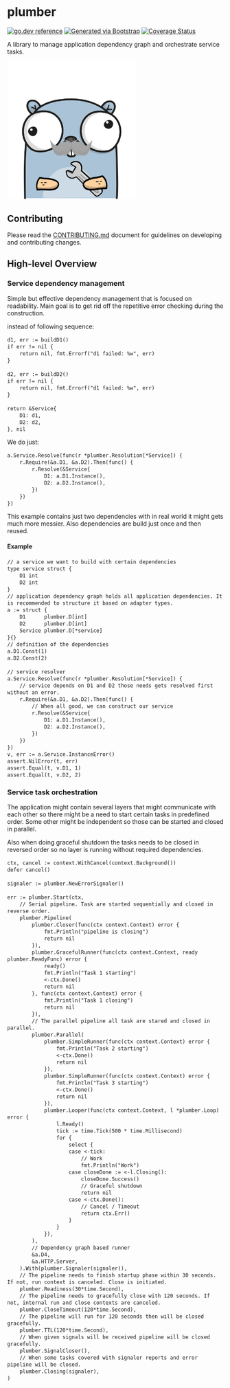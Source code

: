 # plumber
[![go.dev reference](https://img.shields.io/badge/go.dev-reference-007d9c?logo=go&logoColor=white)](https://pkg.go.dev/github.com/getoutreach/plumber)
[![Generated via Bootstrap](https://img.shields.io/badge/Outreach-Bootstrap-%235951ff)](https://github.com/getoutreach/bootstrap)
[![Coverage Status](https://coveralls.io/repos/github/getoutreach/plumber/badge.svg?branch=)](https://coveralls.io/github//getoutreach/plumber?branch=)

A library to manage application dependency graph and orchestrate service tasks.

<img src="plumber.png" width="300"/>

## Contributing

Please read the [CONTRIBUTING.md](CONTRIBUTING.md) document for guidelines on developing and contributing changes.

## High-level Overview

### Service dependency management

Simple but effective dependency management that is focused on readability. Main goal is to get rid off the repetitive error checking during the construction.

instead of following sequence:

```golang
d1, err := buildD1()
if err != nil {
    return nil, fmt.Errorf("d1 failed: %w", err)
}

d2, err := buildD2()
if err != nil {
    return nil, fmt.Errorf("d1 failed: %w", err)
}

return &Service{
	D1: d1,
	D2: d2,
}, nil

```

We do just:

```golang
a.Service.Resolve(func(r *plumber.Resolution[*Service]) {
    r.Require(&a.D1, &a.D2).Then(func() {
        r.Resolve(&Service{
            D1: a.D1.Instance(),
            D2: a.D2.Instance(),
        })
    })
})
```

This example contains just two dependencies with in real world it might gets much more messier. Also dependencies are build just once and then reused.

#### Example
```golang
// a service we want to build with certain dependencies
type service struct {
    D1 int
    D2 int
}
// application dependency graph holds all application dependencies. It is recommended to structure it based on adapter types.
a := struct {
    D1      plumber.D[int]
    D2      plumber.D[int]
    Service plumber.D[*service]
}{}
// definition of the dependencies
a.D1.Const(1)
a.D2.Const(2)

// service resolver
a.Service.Resolve(func(r *plumber.Resolution[*Service]) {
    // service depends on D1 and D2 those needs gets resolved first without an error.
    r.Require(&a.D1, &a.D2).Then(func() {
        // When all good, we can construct our service
        r.Resolve(&Service{
            D1: a.D1.Instance(),
            D2: a.D2.Instance(),
        })
    })
})
v, err := a.Service.InstanceError()
assert.NilError(t, err)
assert.Equal(t, v.D1, 1)
assert.Equal(t, v.D2, 2)
```

### Service task orchestration

The application might contain several layers that might communicate with each other so there might be a need to start certain tasks in predefined order. Some other might be independent so those can be started and closed in parallel.

Also when doing graceful shutdown the tasks needs to be closed in reversed order so no layer is running without required dependencies.

```golang
ctx, cancel := context.WithCancel(context.Background())
defer cancel()

signaler := plumber.NewErrorSignaler()

err := plumber.Start(ctx,
    // Serial pipeline. Task are started sequentially and closed in reverse order.
    plumber.Pipeline(
        plumber.Closer(func(ctx context.Context) error {
            fmt.Println("pipeline is closing")
            return nil
        }),
        plumber.GracefulRunner(func(ctx context.Context, ready plumber.ReadyFunc) error {
            ready()
            fmt.Println("Task 1 starting")
            <-ctx.Done()
            return nil
        }, func(ctx context.Context) error {
            fmt.Println("Task 1 closing")
            return nil
        }),
        // The parallel pipeline all task are stared and closed in parallel.
        plumber.Parallel(
            plumber.SimpleRunner(func(ctx context.Context) error {
                fmt.Println("Task 2 starting")
                <-ctx.Done()
                return nil
            }),
            plumber.SimpleRunner(func(ctx context.Context) error {
                fmt.Println("Task 3 starting")
                <-ctx.Done()
                return nil
            }),
            plumber.Looper(func(ctx context.Context, l *plumber.Loop) error {
                l.Ready()
                tick := time.Tick(500 * time.Millisecond)
                for {
                    select {
                    case <-tick:
                        // Work
                        fmt.Println("Work")
                    case closeDone := <-l.Closing():
                        closeDone.Success()
                        // Graceful shutdown
                        return nil
                    case <-ctx.Done():
                        // Cancel / Timeout
                        return ctx.Err()
                    }
                }
            }),
        ),
        // Dependency graph based runner
        &a.D4,
        &a.HTTP.Server,
    ).With(plumber.Signaler(signaler)),
    // The pipeline needs to finish startup phase within 30 seconds. If not, run context is canceled. Close is initiated.
    plumber.Readiness(30*time.Second),
    // The pipeline needs to gracefully close with 120 seconds. If not, internal run and close contexts are canceled.
    plumber.CloseTimeout(120*time.Second),
    // The pipeline will run for 120 seconds then will be closed gracefully.
    plumber.TTL(120*time.Second),
    // When given signals will be received pipeline will be closed gracefully.
    plumber.SignalCloser(),
    // When some tasks covered with signaler reports and error pipeline will be closed.
    plumber.Closing(signaler),
)
```
